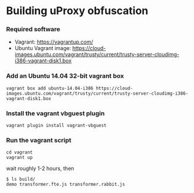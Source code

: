 Building uProxy obfuscation
===========================

### Required software 

* Vagrant: https://vagrantup.com/
* Ubuntu Vagrant image: https://cloud-images.ubuntu.com/vagrant/trusty/current/trusty-server-cloudimg-i386-vagrant-disk1.box

### Add an Ubuntu 14.04 32-bit vagrant box

```shell
vagrant box add ubuntu-14.04-i386 https://cloud-images.ubuntu.com/vagrant/trusty/current/trusty-server-cloudimg-i386-vagrant-disk1.box
```

### Install the vagrant vbguest plugin

```shell
vagrant plugin install vagrant-vbguest
```

### Run the vagrant script

```
cd vagrant 
vagrant up
```

wait roughly 1-2 hours, then

```shell
$ ls build/
demo transformer.fte.js transformer.rabbit.js
```
